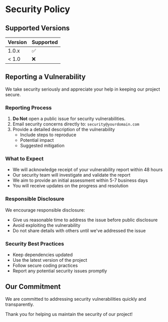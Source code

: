# Security Policy

## Supported Versions

| Version | Supported          |
|---------|-------------------|
| 1.0.x   | :white_check_mark:|
| < 1.0   | :x:               |

## Reporting a Vulnerability

We take security seriously and appreciate your help in keeping our project secure.

### Reporting Process

1. **Do Not** open a public issue for security vulnerabilities.
2. Email security concerns directly to: `security@yourdomain.com`
3. Provide a detailed description of the vulnerability
   - Include steps to reproduce
   - Potential impact
   - Suggested mitigation

### What to Expect

- We will acknowledge receipt of your vulnerability report within 48 hours
- Our security team will investigate and validate the report
- We aim to provide an initial assessment within 5-7 business days
- You will receive updates on the progress and resolution

### Responsible Disclosure

We encourage responsible disclosure:
- Give us reasonable time to address the issue before public disclosure
- Avoid exploiting the vulnerability
- Do not share details with others until we've addressed the issue

### Security Best Practices

- Keep dependencies updated
- Use the latest version of the project
- Follow secure coding practices
- Report any potential security issues promptly

## Our Commitment

We are committed to addressing security vulnerabilities quickly and transparently.

Thank you for helping us maintain the security of our project!
